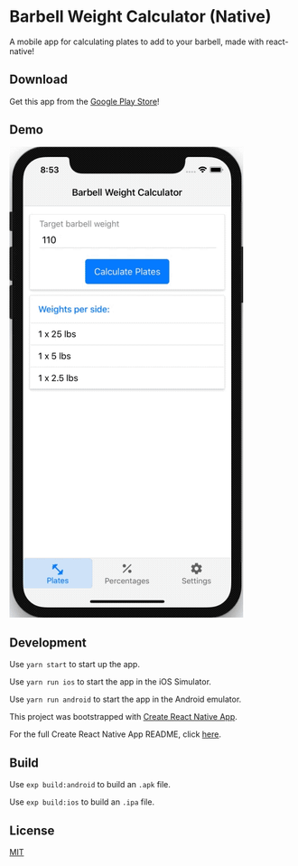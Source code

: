 # Barbell Weight Calculator (Native)

A mobile app for calculating plates to add to your barbell, made with react-native!

## Download

Get this app from the [Google Play Store](https://play.google.com/store/apps/details?id=com.seewes.barbell)!

## Demo

![Barbell Weight Calculator Native](https://raw.githubusercontent.com/doobix/barbell-native/master/screenshots/demo.gif)

## Development

Use `yarn start` to start up the app.

Use `yarn run ios` to start the app in the iOS Simulator.

Use `yarn run android` to start the app in the Android emulator.

This project was bootstrapped with [Create React Native App](https://github.com/react-community/create-react-native-app).

For the full Create React Native App README, click [here](https://github.com/react-community/create-react-native-app/blob/master/react-native-scripts/template/README.md).

## Build

Use `exp build:android` to build an `.apk` file.

Use `exp build:ios` to build an `.ipa` file.

## License

[MIT](/LICENSE)
